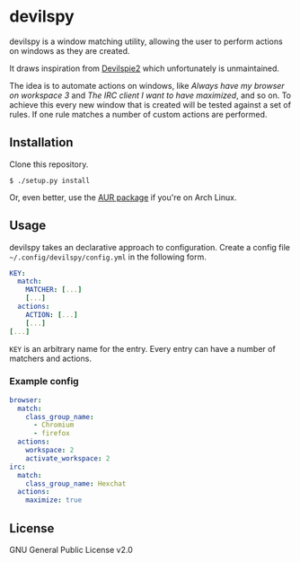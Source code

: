 # devilspy

devilspy is a window matching utility, allowing the user to perform
actions on windows as they are created.

It draws inspiration from [Devilspie2](https://www.nongnu.org/devilspie2/) which
unfortunately is unmaintained.

The idea is to automate actions on windows, like *Always have my browser on
workspace 3* and *The IRC client I want to have maximized*, and so on. To
achieve this every new window that is created will be tested against a set of
rules. If one rule matches a number of custom actions are performed.

## Installation

Clone this repository.

```
$ ./setup.py install
```

Or, even better, use the [AUR package](TODO) if you're on Arch Linux.

## Usage

devilspy takes an declarative approach to configuration. Create a config file
`~/.config/devilspy/config.yml` in the following form.

```yaml
KEY:
  match:
    MATCHER: [...]
    [...]
  actions:
    ACTION: [...]
    [...]
[...]
```

`KEY` is an arbitrary name for the entry. Every entry can have a number of
matchers and actions.

### Example config

```yaml
browser:
  match:
    class_group_name:
      - Chromium
      - firefox
  actions:
    workspace: 2
    activate_workspace: 2
irc:
  match:
    class_group_name: Hexchat
  actions:
    maximize: true
```

## License

GNU General Public License v2.0
